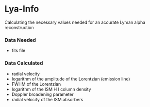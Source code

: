 # Lya-Info
Calculating the necessary values needed for an accurate Lyman alpha reconstruction


### Data Needed
- fits file


### Data Calculated
- radial velocity
- logarithm of the amplitude of the Lorentzian (emission line)
- FWHM of the Lorentzian
- logarithm of the ISM H I column density
- Doppler broadening parameter
- radial velocity of the ISM absorbers
 
